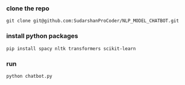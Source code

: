 ### clone the repo
```
git clone git@github.com:SudarshanProCoder/NLP_MODEL_CHATBOT.git
```
### install python packages 
```
pip install spacy nltk transformers scikit-learn
```
### run 
```
python chatbot.py
```
